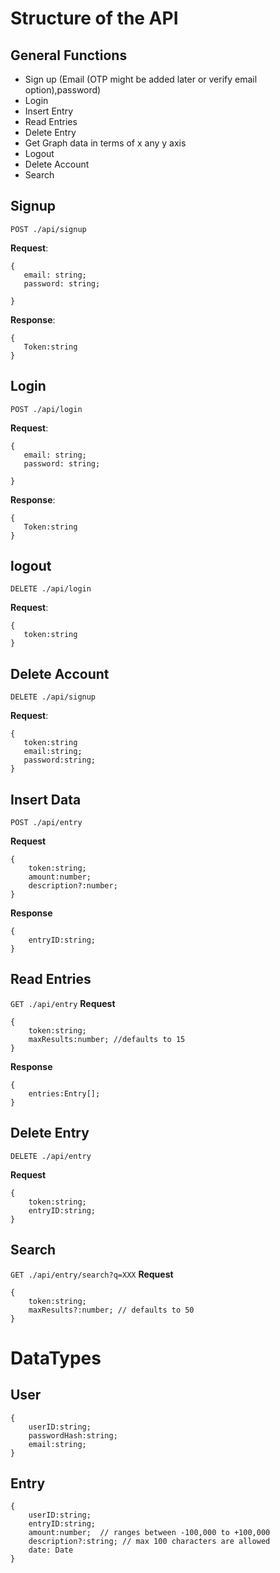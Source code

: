 # Structure of the API

## General Functions
 - Sign up (Email (OTP might be added later or verify email option),password) 
 - Login
 - Insert Entry
 - Read Entries
 - Delete Entry 
 - Get Graph data in terms of x any y axis
 - Logout
 - Delete Account
 - Search 


## Signup 
 `POST ./api/signup`

 
 **Request**:
 ```
 {  
    email: string;    
    password: string;
    
 }
```
 **Response**:  
 ```
{  
    Token:string    
 }
```
 ## Login
 `POST ./api/login`
 
 **Request**:
 ```
 {  
    email: string;    
    password: string;
    
 }
```
 **Response**:  
 ```
{  
    Token:string    
 }
```

 ## logout
 `DELETE ./api/login`
 
 **Request**:
 ```
 {  
    token:string    
 }
```
## Delete Account
`DELETE ./api/signup`

 **Request**:
 ```
 {  
    token:string
    email:string;
    password:string;
 }
```

## Insert Data
`POST ./api/entry`

**Request** 
```
{
    token:string;
    amount:number;
    description?:number;
}
```
**Response** 
```
{
    entryID:string;
}
```
## Read Entries
`GET ./api/entry`
**Request** 
```
{
    token:string;
    maxResults:number; //defaults to 15
}
```
**Response**
```
{
    entries:Entry[];
}

```
## Delete Entry
`DELETE ./api/entry`

**Request**
```
{
    token:string;
    entryID:string;
}
```

## Search
`GET ./api/entry/search?q=XXX`
**Request**
```
{
    token:string;
    maxResults?:number; // defaults to 50
}
```
# DataTypes

## User
```
{
    userID:string;
    passwordHash:string;
    email:string;
}
```

## Entry 
```
{
    userID:string;
    entryID:string;
    amount:number;  // ranges between -100,000 to +100,000
    description?:string; // max 100 characters are allowed
    date: Date
}
```
